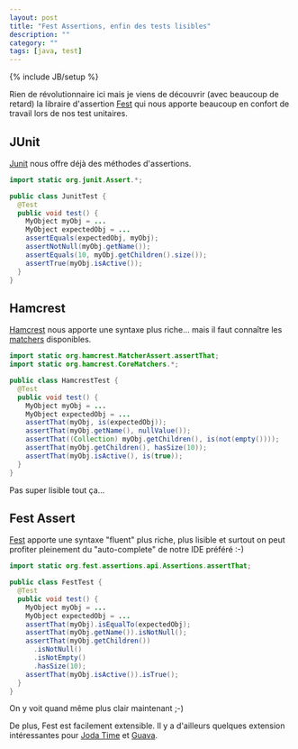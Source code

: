 ```yaml
---
layout: post
title: "Fest Assertions, enfin des tests lisibles"
description: ""
category: ""
tags: [java, test]
---
```

{% include JB/setup %}

Rien de révolutionnaire ici mais je viens de découvrir (avec beaucoup de retard) la libraire d'assertion [Fest](https://github.com/alexruiz/fest-assert-2.x) qui nous apporte beaucoup en confort de travail lors de nos test unitaires.

<!-- more -->

## JUnit

[Junit](http://junit.org) nous offre déjà des méthodes d'assertions.

```java
import static org.junit.Assert.*;

public class JunitTest {
  @Test
  public void test() {
    MyObject myObj = ...
    MyObject expectedObj = ...
    assertEquals(expectedObj, myObj);
    assertNotNull(myObj.getName());
    assertEquals(10, myObj.getChildren().size());
    assertTrue(myObj.isActive());
  }
}
```

## Hamcrest

[Hamcrest](http://hamcrest.org) nous apporte une syntaxe plus riche... mais il faut connaître les [matchers](https://code.google.com/p/hamcrest/wiki/Tutorial#A_tour_of_common_matchers) disponibles.

```java
import static org.hamcrest.MatcherAssert.assertThat;
import static org.hamcrest.CoreMatchers.*;

public class HamcrestTest {
  @Test
  public void test() {
    MyObject myObj = ...
    MyObject expectedObj = ...
    assertThat(myObj, is(expectedObj));
    assertThat(myObj.getName(), nullValue());
    assertThat((Collection) myObj.getChildren(), is(not(empty())));
    assertThat(myObj.getChildren(), hasSize(10));
    assertThat(myObj.isActive(), is(true));
  }
}
```

Pas super lisible tout ça...

## Fest Assert

[Fest](https://github.com/alexruiz/fest-assert-2.x) apporte une syntaxe "fluent" plus riche, plus lisible et surtout on peut profiter pleinement du "auto-complete" de notre IDE préféré :-)

```java
import static org.fest.assertions.api.Assertions.assertThat;

public class FestTest {
  @Test
  public void test() {
    MyObject myObj = ...
    MyObject expectedObj = ...
    assertThat(myObj).isEqualTo(expectedObj);
    assertThat(myObj.getName()).isNotNull();
    assertThat(myObj.getChildren())
      .isNotNull()
      .isNotEmpty()
      .hasSize(10);
    assertThat(myObj.isActive()).isTrue();
  }
}
```

On y voit quand même plus clair maintenant ;-)

De plus, Fest est facilement extensible. Il y a d'ailleurs quelques extension intéressantes pour [Joda Time](https://github.com/joel-costigliola/fest-joda-time-assert) et [Guava](https://github.com/joel-costigliola/fest-guava-assert).